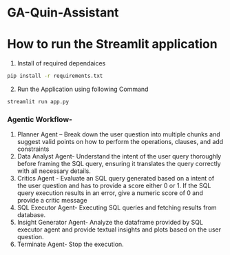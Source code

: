 # GA-Quin-Assistant


# How to run the Streamlit application

1. Install of required dependaices 

```bash
pip install -r requirements.txt
```


2. Run the Application using following Command
```bash
streamlit run app.py
```


### Agentic Workflow- 
1.	Planner Agent – Break down the user question into multiple chunks and suggest valid points on how to perform the operations, clauses, and add constraints
2.	Data Analyst Agent- Understand the intent of the user query thoroughly before framing the SQL query, ensuring it translates the query correctly with all necessary details.
3.	Critics Agent - Evaluate an SQL query generated based on a intent of the user question and has to provide a score either 0 or 1. If the SQL query execution results in an error, give a numeric score of 0 and provide a critic message
4.	SQL Executor Agent- Executing SQL queries and fetching results from database.
5.	Insight Generator Agent- Analyze the dataframe provided by SQL executor agent and provide textual insights and plots based on the user question.
6.	Terminate Agent- Stop the execution.




